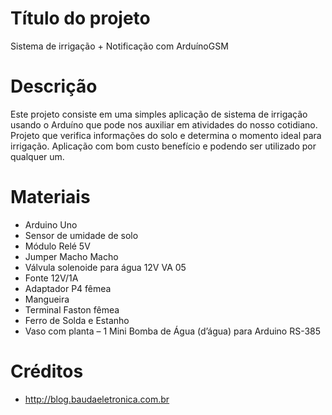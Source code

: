 # Título do projeto
Sistema de irrigação + Notificação com ArduínoGSM
# Descrição
Este projeto consiste em uma simples aplicação de sistema de irrigação usando o Arduíno que pode nos auxiliar em atividades do nosso cotidiano. Projeto que verifica informações do solo e determina o momento ideal para irrigação. Aplicação com bom custo benefício e podendo ser utilizado por qualquer um.
# Materiais
- Arduino Uno
- Sensor de umidade de solo
- Módulo Relé 5V
- Jumper Macho Macho
- Válvula solenoide para água 12V VA 05
- Fonte 12V/1A
- Adaptador P4 fêmea
- Mangueira
- Terminal Faston fêmea 
- Ferro de Solda e Estanho 
- Vaso com planta
– 1 Mini Bomba de Água (d’água) para Arduino RS-385
# Créditos 
- http://blog.baudaeletronica.com.br
